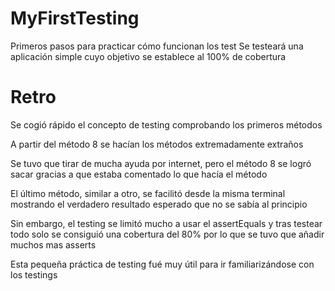 # MyFirstTesting

Primeros pasos para practicar cómo funcionan los test
Se testeará una aplicación simple cuyo objetivo se establece al 100% de cobertura

# Retro
Se cogió rápido el concepto de testing comprobando los primeros métodos

A partir del método 8 se hacían los métodos extremadamente extraños

Se tuvo que tirar de mucha ayuda por internet, pero el método 8 se logró sacar gracias a que estaba comentado lo que hacía el método

El último método, similar a otro, se facilitó desde la misma terminal mostrando el verdadero resultado esperado que no se sabía al principio


Sin embargo, el testing se limitó mucho a usar el assertEquals y tras testear todo solo se consiguió una cobertura del 80% por lo que se tuvo que añadir muchos mas asserts


Esta pequeña práctica de testing fué muy útil para ir familiarizándose con los testings
